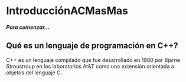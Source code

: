 # IntroducciónACMasMas

**_Para comenzar..._**

## Qué es un lenguaje de programación en C++?

C++ es un lenguaje compilado que fue desarrollado en 1980 por Bjarne Stroustroup en los laboratorios At&T como una extensión orientada a objetos del lenguaje C. 
